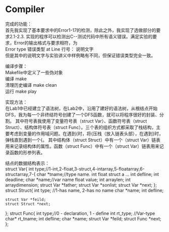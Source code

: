 # Compiler <br>
完成的功能：<br>
    首先我实现了基本要求中的Error1-17的检测，除此之外，我实现了选做部分的要求2.1-2.3. 实现的程序可以检测出C--测试代码中所有语义错误。满足实验的要求，Error的输出格式与要求相符，为<br>
    Error type 错误类型 at Line 行号： 说明文字 <br>
    但是其中的说明文字与实验讲义中样例略有不同，但保证错误类型完全一致。<br>

编译步骤：<br>
    Makefile中定义了一些伪对象 <br>
    编译  make <br>
    清理历史编译  make clean <br>
    运行  make play <br>

实现方法：<br>
    在Lab1中已经建立了语法树，在Lab2中，沿用了建好的语法树，从根结点开始DFS，我为每一个非终结符号创建了一个DFS函数，就可以将程序很好的封装、分割。
    其中符号表我使用了变量符号表（struct Var）、函数符号表（struct Struct）、结构体符号表（struct Func）。三个表的组织方式都采取了栈结构，主要考虑到变量的作用域问题。在遇到{时，将{压栈（放入链表头部），在遇到}时，弹栈直到遇到一个{。
    其中结构体（struct Struct）中有一个（struct Var）链表用来记录结构体的属性。函数（struct Func）中有一个（struct Var）链表用来记录函数的形参列表。

结点的数据结构表示：<br>
struct Var{
    int type;//1-int,2-float,3-struct,4-intarray,5-floatarray,6-structarray,7-{
    char *tname;//type name. int float struct a ...
    int defline;
    int deadline;
    char *name;//var name
    float value; 
    int arraylen;
    int arraydimension;
    struct Var *father;
    struct Var *sonlist;
    struct Var *next;
};
struct Struct{
    int type; //1-has name, 2-has no name
    char *name;
    int defline;
    
    struct Var *feild;
    struct Struct *next;
};
struct Func{
    int type;//0 - declaration, 1 - define
    int rt_type; //Var-type
    char* rt_tname;
    int defline;
    char *name;
	struct Var *feild;
    struct Func *next;
};

